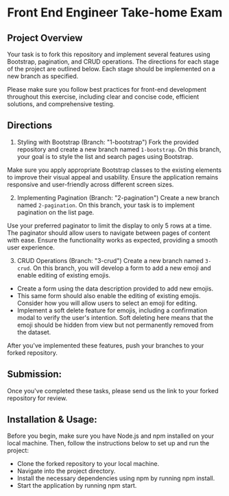 
# Front End Engineer Take-home Exam

## Project Overview

Your task is to fork this repository and implement several features using Bootstrap, pagination, and CRUD operations. The directions for each stage of the project are outlined below. Each stage should be implemented on a new branch as specified.

Please make sure you follow best practices for front-end development throughout this exercise, including clear and concise code, efficient solutions, and comprehensive testing.

## Directions

1. Styling with Bootstrap (Branch: "1-bootstrap")
Fork the provided repository and create a new branch named `1-bootstrap`. On this branch, your goal is to style the list and search pages using Bootstrap.

Make sure you apply appropriate Bootstrap classes to the existing elements to improve their visual appeal and usability.
Ensure the application remains responsive and user-friendly across different screen sizes.

2. Implementing Pagination (Branch: "2-pagination")
Create a new branch named `2-pagination`. On this branch, your task is to implement pagination on the list page.

Use your preferred paginator to limit the display to only 5 rows at a time. The paginator should allow users to navigate between pages of content with ease. Ensure the functionality works as expected, providing a smooth user experience.

3. CRUD Operations (Branch: "3-crud")
Create a new branch named `3-crud`. On this branch, you will develop a form to add a new emoji and enable editing of existing emojis.

* Create a form using the data description provided to add new emojis.
* This same form should also enable the editing of existing emojis. Consider how you will allow users to select an emoji for editing.
* Implement a soft delete feature for emojis, including a confirmation modal to verify the user's intention. Soft deleting here means that the emoji should be hidden from view but not permanently removed from the dataset.

After you've implemented these features, push your branches to your forked repository.

## Submission:

Once you've completed these tasks, please send us the link to your forked repository for review.

## Installation & Usage:

Before you begin, make sure you have Node.js and npm installed on your local machine. Then, follow the instructions below to set up and run the project:

* Clone the forked repository to your local machine.
* Navigate into the project directory.
* Install the necessary dependencies using npm by running npm install.
* Start the application by running npm start.
